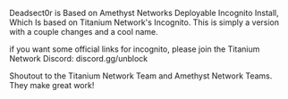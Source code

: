 Deadsect0r is Based on Amethyst Networks Deployable Incognito Install, Which Is based on Titanium Network's Incognito. This is simply a version with a couple changes and a cool name.

if you want some official links for incognito, please join the Titanium Network Discord:
discord.gg/unblock

Shoutout to the Titanium Network Team and Amethyst Network Teams. They make great work!
